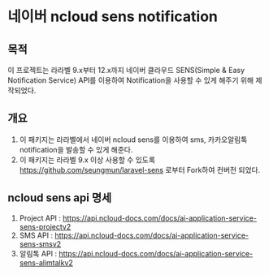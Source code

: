 # 네이버 ncloud sens notification

## 목적
이 프로젝트는 라라벨 9.x부터 12.x까지 네이버 클라우드 SENS(Simple & Easy Notification Service) API를 이용하여 Notification을 사용할 수 있게 해주기 위해 제작되었다.

## 개요
1. 이 패키지는 라라벨에서 네이버 ncloud sens를 이용하여 sms, 카카오알림톡 notification을 발송할 수 있게 해준다.
2. 이 패키지는 라라벨 9.x 이상 사용할 수 있도록 https://github.com/seungmun/laravel-sens 로부터 Fork하여 컨버전 되었다.

## ncloud sens api 명세
1. Project API : https://api.ncloud-docs.com/docs/ai-application-service-sens-projectv2
2. SMS API : https://api.ncloud-docs.com/docs/ai-application-service-sens-smsv2
3. 알림톡 API : https://api.ncloud-docs.com/docs/ai-application-service-sens-alimtalkv2
